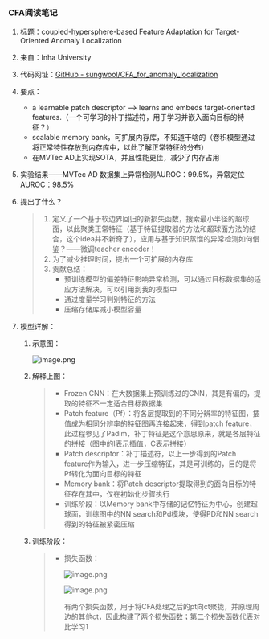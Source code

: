 ### CFA阅读笔记

1. 标题：coupled-hypersphere-based Feature Adaptation for Target-Oriented Anomaly Localization

2. 来自：Inha University

3. 代码网址：[GitHub - sungwool/CFA_for_anomaly_localization](https://github.com/sungwool/CFA_for_anomaly_localization)

4. 要点：

   + a learnable patch descriptor --> learns and embeds  target-oriented features.（一个可学习的补丁描述符，用于学习并嵌入面向目标的特征？）
   + scalable memory bank，可扩展内存库，不知道干啥的（卷积模型通过将正常特性存放到内存库中，以此了解正常特征的分布）
   + 在MVTec AD上实现SOTA，并且性能更佳，减少了内存占用

5. 实验结果——MVTec AD 数据集上异常检测AUROC：99.5%，异常定位AUROC：98.5%

6. 提出了什么？

   > 1. 定义了一个基于软边界回归的新损失函数，搜索最小半径的超球面，以此聚类正常特征（基于特征提取器的方法和超球面方法的结合，这个idea并不新奇了），应用与基于知识蒸馏的异常检测如何借鉴？——微调teacher encoder！
   > 2. 为了减少推理时间，提出一个可扩展的内存库
   > 3. 贡献总结：
   >    + 预训练模型的偏差特征影响异常检测，可以通过目标数据集的适应方法解决，可以引用到我的模型中
   >    + 通过度量学习判别特征的方法
   >    + 压缩存储库减小模型容量

7. 模型详解：

   1. 示意图：

      ![image.png](http://tva1.sinaimg.cn/large/007QnVXJly1h6s3r07aw2j30r50a2n2t.jpg)

   2. 解释上图：

      > + Frozen CNN：在大数据集上预训练过的CNN，其是有偏的，提取的特征不一定适合目标数据集
      > + Patch feature（Pf）：将各层提取到的不同分辨率的特征图，插值成为相同分辨率的特征图再连接起来，得到patch feature，此过程参见了Padim，补丁特征是这个意思原来，就是各层特征的拼接（图中的I表示插值，C表示拼接）
      > + Patch descriptor：补丁描述符，以上一步得到的Patch feature作为输入，进一步压缩特征，其是可训练的，目的是将Pf转化为面向目标的特征
      > + Memory bank：将Patch descriptor提取得到的面向目标的特征存在其中，仅在初始化步骤执行
      > + 训练阶段：以Memory bank中存储的记忆特征为中心，创建超球面，训练图中的NN search和Pd模块，使得PD和NN search得到的特征被紧密压缩

   3. 训练阶段：

      > + 损失函数：
      >
      >   ![image.png](http://tva1.sinaimg.cn/large/007QnVXJly1h6s3rbik7oj30dw01zgln.jpg)
      >
      >   ![image.png](http://tva1.sinaimg.cn/large/007QnVXJly1h6s3rjiryqj30eg01tq2z.jpg)
      >
      >   有两个损失函数，用于将CFA处理之后的pt向ct聚拢，并原理周边的其他ct，因此构建了两个损失函数；第二个损失函数代表对比学习1


